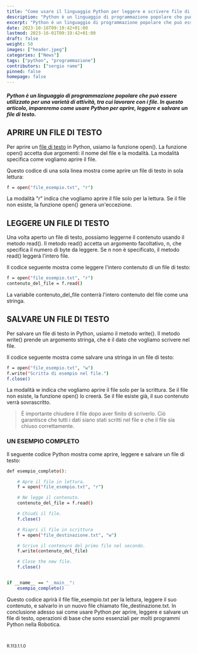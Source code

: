 ```yaml
---
title: "Come usare il linguaggio Python per leggere e scrivere file di testo"
description: "Python è un linguaggio di programmazione popolare che può essere utilizzato per una varietà di attività, tra cui lavorare con i file."
excerpt: "Python è un linguaggio di programmazione popolare che può essere utilizzato per una varietà di attività, tra cui lavorare con i file. In questo articolo, impareremo come usare Python per aprire, leggere e ..."
date: 2023-10-16T09:19:42+01:00
lastmod: 2023-16-01T09:19:42+01:00
draft: false
weight: 50
images: ["header.jpeg"]
categories: ["News"]
tags: ["python", "programmazione"]
contributors: ["sergio rame"]
pinned: false
homepage: false
---
```




##### Python è un linguaggio di programmazione popolare che può essere utilizzato per una varietà di attività, tra cui lavorare con i file. In questo articolo, impareremo come usare Python per aprire, leggere e salvare un file di testo.

## APRIRE UN FILE DI TESTO
Per aprire un <a href="https://it.wikipedia.org/wiki/File_di_testo" target="_blank" rel="noopener">file di testo</a> in Python, usiamo la funzione open(). La funzione open() accetta due argomenti: il nome del file e la modalità. La modalità specifica come vogliamo aprire il file.

Questo codice di una sola linea mostra come aprire un file di testo in sola lettura:

```bash
f = open("file_esempio.txt", "r")
```

La modalità "r" indica che vogliamo aprire il file solo per la lettura. Se il file non esiste, la funzione open() genera un'eccezione.

## LEGGERE UN FILE DI TESTO
Una volta aperto un file di testo, possiamo leggerne il contenuto usando il metodo read(). Il metodo read() accetta un argomento facoltativo, n, che specifica il numero di byte da leggere. Se n non è specificato, il metodo read() leggerà l'intero file.

Il codice seguente mostra come leggere l'intero contenuto di un file di testo:


```bash
f = open("file_esempio.txt", "r")
contenuto_del_file = f.read()
```

La variabile contenuto_del_file conterrà l'intero contenuto del file come una stringa.

## SALVARE UN FILE DI TESTO
Per salvare un file di testo in Python, usiamo il metodo write(). Il metodo write() prende un argomento stringa, che è il dato che vogliamo scrivere nel file.

Il codice seguente mostra come salvare una stringa in un file di testo:



```bash
f = open("file_esempio.txt", "w")
f.write("Scritta di esempio nel file.")
f.close()
```


La modalità w indica che vogliamo aprire il file solo per la scrittura. Se il file non esiste, la funzione open() lo creerà. Se il file esiste già, il suo contenuto verrà sovrascritto.

> È importante chiudere il file dopo aver finito di scriverlo. Ciò garantisce che tutti i dati siano stati scritti nel file e che il file sia chiuso correttamente.

### UN ESEMPIO COMPLETO
Il seguente codice Python mostra come aprire, leggere e salvare un file di testo:



```bash
def esempio_completo():

    # Apre il file in lettura.
    f = open("file_esempio.txt", "r")

    # Ne legge il contenuto.
    contenuto_del_file = f.read()

    # Chiudi il file.
    f.close()

    # Riapri il file in scrittura
    f = open("file_destinazione.txt", "w")

    # Scrive il contenuro del primo file nel secondo.
    f.write(contenuto_del_file)

    # Close the new file.
    f.close()


if __name__ == "__main__":
    esempio_completo()
```

Questo codice aprirà il file file_esempio.txt per la lettura, leggere il suo contenuto, e salvarlo in un nuovo file chiamato file_destinazione.txt. In conclusione adesso sai come usare Python per aprire, leggere e salvare un file di testo, operazioni di base che sono essenziali per molti programmi Python nella Robotica.

<br>
<p style="font-size: 12px;">R.113.1.1.0</p>
<br>
